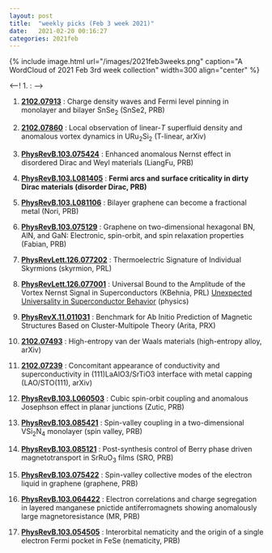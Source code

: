 ```yaml
---
layout: post
title:  "weekly picks (Feb 3 week 2021)"
date:   2021-02-20 00:16:27
categories: 2021feb
---
```


{% include image.html url="/images/2021feb3weeks.png" caption="A WordCloud of 2021 Feb 3rd week collection" width=300 align="center" %}


<--! 1. **[]()** : -->


1. **[2102.07913](http://arxiv.org/abs/2102.07913)** : Charge density waves and Fermi level pinning in monolayer and bilayer SnSe$_2$ (SnSe2, PRB)

1. **[2102.07860](http://arxiv.org/abs/2102.07860)** : Local observation of linear-$T$ superfluid density and anomalous vortex dynamics in URu$_2$Si$_2$ (T-linear, arXiv)

1. **[PhysRevB.103.075424](https://link.aps.org/doi/10.1103/PhysRevB.103.075424)** : Enhanced anomalous Nernst effect in disordered Dirac and Weyl materials (LiangFu, PRB)

1. **[PhysRevB.103.L081405](https://link.aps.org/doi/10.1103/PhysRevB.103.L081405)** : **Fermi arcs and surface criticality in dirty Dirac materials (disorder Dirac, PRB)**

1. **[PhysRevB.103.L081106](https://link.aps.org/doi/10.1103/PhysRevB.103.L081106)** : Bilayer graphene can become a fractional metal (Nori, PRB)

1. **[PhysRevB.103.075129](https://link.aps.org/doi/10.1103/PhysRevB.103.075129)** : Graphene on two-dimensional hexagonal BN, AlN, and GaN: Electronic, spin-orbit, and spin relaxation properties (Fabian, PRB)

1. **[PhysRevLett.126.077202](https://link.aps.org/doi/10.1103/PhysRevLett.126.077202)** : Thermoelectric Signature of Individual Skyrmions (skyrmion, PRL)

1. **[PhysRevLett.126.077001](https://link.aps.org/doi/10.1103/PhysRevLett.126.077001)** : Universal Bound to the Amplitude of the Vortex Nernst Signal in Superconductors (KBehnia, PRL) [Unexpected Universality in Superconductor Behavior](https://physics.aps.org/articles/v14/s17) (physics) 

1. **[PhysRevX.11.011031](https://link.aps.org/doi/10.1103/PhysRevX.11.011031)** : Benchmark for Ab Initio Prediction of Magnetic Structures Based on Cluster-Multipole Theory (Arita, PRX)


1. **[2102.07493](http://arxiv.org/abs/2102.07493)** : High-entropy van der Waals materials (high-entropy alloy, arXiv)

1. **[2102.07239](http://arxiv.org/abs/2102.07239)** : Concomitant appearance of conductivity and superconductivity in (111)LaAlO3/SrTiO3 interface with metal capping (LAO/STO(111), arXiv)

1. **[PhysRevB.103.L060503](https://link.aps.org/doi/10.1103/PhysRevB.103.L060503)** : Cubic spin-orbit coupling and anomalous Josephson effect in planar junctions (Zutic, PRB)

1. **[PhysRevB.103.085421](https://link.aps.org/doi/10.1103/PhysRevB.103.085421)** : Spin-valley coupling in a two-dimensional $\mathrm{V}{\mathrm{Si}}_{2}{\mathrm{N}}_{4}$ monolayer (spin valley, PRB)

1. **[PhysRevB.103.085121](https://link.aps.org/doi/10.1103/PhysRevB.103.085121)** : Post-synthesis control of Berry phase driven magnetotransport in ${\mathrm{SrRuO}}_{3}$ films (SRO, PRB)

1. **[PhysRevB.103.075422](https://link.aps.org/doi/10.1103/PhysRevB.103.075422)** : Spin-valley collective modes of the electron liquid in graphene (graphene, PRB)

1. **[PhysRevB.103.064422](https://link.aps.org/doi/10.1103/PhysRevB.103.064422)** : Electron correlations and charge segregation in layered manganese pnictide antiferromagnets showing anomalously large magnetoresistance (MR, PRB)

1. **[PhysRevB.103.054505](https://link.aps.org/doi/10.1103/PhysRevB.103.054505)** : Interorbital nematicity and the origin of a single electron Fermi pocket in FeSe (nematicity, PRB)

